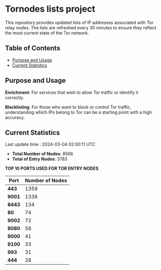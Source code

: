 # Tornodes lists project

This repository provides updated lists of IP addresses associated with Tor relay nodes. The lists are refreshed every 30 minutes to ensure they reflect the most current state of the Tor network.

## Table of Contents

- [Purpose and Usage](#purpose-and-usage)
- [Current Statistics](#current-statistics)


## Purpose and Usage

**Enrichment**: For services that wish to allow Tor traffic or identify it correctly.

**Blacklisting**: For those who want to block or control Tor traffic, understanding which IPs belong to Tor can be a starting point with a high accuracy.

## Current Statistics

Last update time : 2024-03-04 02:00:11 UTC

- **Total Number of Nodes**: 8566
- **Total of Entry Nodes**: 3783

**TOP 10 PORTS USED FOR TOR ENTRY NODES**

| **Port** | **Number of Nodes** |
|------|-----------------|
| **443**   | 1359  |
| **9001**   | 1336  |
| **8443**   | 134  |
| **80**   | 74  |
| **9002**   | 72  |
| **8080**   | 58  |
| **9000**   | 41  |
| **9100**   | 33  |
| **993**   | 31  |
| **444**   | 28  |

